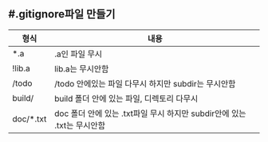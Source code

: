 #.gitignore파일 만들기
-

|형식   |내용                |
|-------|--------------------|
|*.a    | .a인 파일 무시	 |
|!lib.a | lib.a는 무시안함   |
|/todo  | /todo 안에있는 파일 다무시 하지만 subdir는 무시안함|
|build/ | build 폴더 안에 있는 파일, 디렉토리 다무시 |
|doc/*.txt| doc 폴더 안에 있는 .txt파일 무시 하지만 subdir안에 있는  .txt는 무시안함|
